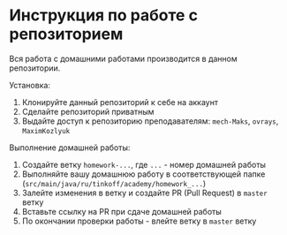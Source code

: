 # Инструкция по работе с репозиторием

Вся работа с домашними работами производится в данном репозитории.

Установка:
1. Клонируйте данный репозиторий к себе на аккаунт
2. Сделайте репозиторий приватным
3. Выдайте доступ к репозиторию преподавателям: `mech-Maks`, `ovrays`, `MaximKozlyuk`

Выполнение домашней работы:
1. Создайте ветку `homework-...`, где `...` - номер домашней работы
2. Выполняйте вашу домашнюю работу в соответствующей папке (`src/main/java/ru/tinkoff/academy/homework_...`)
3. Залейте изменения в ветку и создайте PR (Pull Request) в `master` ветку
4. Вставьте ссылку на PR при сдаче домашней работы
5. По окончании проверки работы - влейте ветку в `master` ветку